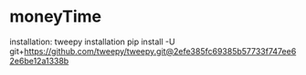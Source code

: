 # moneyTime
installation: 
tweepy installation pip install -U git+https://github.com/tweepy/tweepy.git@2efe385fc69385b57733f747ee62e6be12a1338b